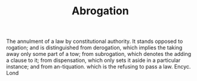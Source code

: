 ---
title: Abrogation
letter: A
permalink: "/definitions/abrogation.html"
body: The annulment of a law by constitutional authority. It stands opposed to rogation;
  and is distinguished from derogation, which implies the taking away only some part
  of a tow; from subrogation, which denotes the adding a clause to it; from dispensation,
  which only sets it aside in a particular instance; and from an-tiquation. which
  is the refusing to pass a law. Encyc. Lond
published_at: '2018-07-07'
layout: post
---